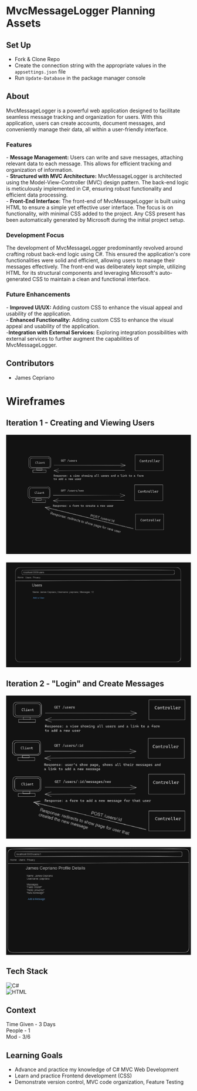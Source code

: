 # MvcMessageLogger Planning Assets

## Set Up
- Fork & Clone Repo
- Create the connection string with the appropriate values in the `appsettings.json` file
- Run `Update-Database` in the package manager console

## About
MvcMessageLogger is a powerful web application designed to facilitate seamless message tracking and organization for users. 
With this application, users can create accounts, document messages, and conveniently manage their data, all within a user-friendly interface.
<h3>Features</h3>
- <Strong>Message Management:</Strong> Users can write and save messages, attaching relevant data to each message. This allows for efficient tracking and organization of information. <br/>
- <Strong>Structured with MVC Architecture:</Strong> MvcMessageLogger is architected using the Model-View-Controller (MVC) design pattern. The back-end logic is meticulously implemented in C#, ensuring robust functionality and efficient data processing. <br/>
- <Strong>Front-End Interface:</Strong> The front-end of MvcMessageLogger is built using HTML to ensure a simple yet effective user interface. The focus is on functionality, with minimal CSS added to the project. Any CSS present has been automatically generated by Microsoft during the initial project setup.
<h3>Development Focus</h3>
The development of MvcMessageLogger predominantly revolved around crafting robust back-end logic using C#. This ensured the application's core functionalities were solid and efficient, allowing users to manage their messages effectively. The front-end was deliberately kept simple, utilizing HTML for its structural components and leveraging Microsoft's auto-generated CSS to maintain a clean and functional interface.
<h3>Future Enhancements</h3>
- <Strong>Improved UI/UX:</Strong> Adding custom CSS to enhance the visual appeal and usability of the application. <br/>
- <Strong>Enhanced Functionality:</Strong> Adding custom CSS to enhance the visual appeal and usability of the application. <br/>
-<Strong>Integration with External Services:</Strong> Exploring integration possibilities with external services to further augment the capabilities of MvcMessageLogger.

## Contributors
- James Cepriano

<h1>Wireframes</h1>

## Iteration 1 - Creating and Viewing Users

#### ![File](file.png)
#### ![File1](file1.png)

## Iteration 2 - "Login" and Create Messages

#### ![File2](file2.png)
#### ![File3](file3.png)

## Tech Stack
![C#](https://img.shields.io/badge/c%23-%23239120.svg?style=for-the-badge&logo=c-sharp&logoColor=white) <br/>
![HTML](https://img.shields.io/badge/html-%23E34F26.svg?style=for-the-badge&logo=html5&logoColor=black)

## Context
Time Given - 3 Days <br/>
People - 1 <br/>
Mod - 3/6

## Learning Goals
- Advance and practice my knowledge of C# MVC Web Development
- Learn and practice Frontend development (CSS)
- Demonstrate version control, MVC code organization, Feature Testing
